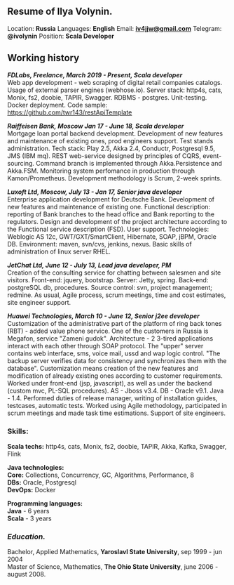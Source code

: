 ## Resume of Ilya Volynin.

Location: **Russia**
Languages: **English**
Email: **iv4jjw@gmail.com**
Telegram: **@ivolynin**
Position: **Scala Developer**
                              
## Working history

**_FDLabs, Freelance, March 2019 - Present, Scala developer_**  
Web app development - web scraping of digital retail companies catalogs.
Usage of external parser engines (webhose.io). Server stack: http4s, cats, Monix, fs2, doobie, TAPIR, Swagger. RDBMS - postgres. Unit-testing. Docker deployment. Code sample:  https://github.com/twr143/restApiTemplate


**_Raiffeisen Bank, Moscow Jan 17 - June 18, Scala developer_**  
Mortgage loan portal backend development. Development of new features and maintenance of existing ones, prod engineers support. Test stands administration. Tech stack: Play 2.5, Akka 2.4, Conductr, Postgresql 9.5, JMS (IBM mq). REST web-service designed by principles of CQRS, event-sourcing. Command branch is implemented through Akka.Persistence and Akka.FSM.  Monitoring system perfomance in production through Kamon/Prometheus. Development methodology is Scrum, 2-week sprints.

**_Luxoft Ltd, Moscow, July 13 - Jan 17, Senior java developer_**  
Enterprise application development for Deutsche Bank. Development of new features and maintenance of existing one.  Functional description: reporting of Bank branches to the head office and Bank reporting 
to the regulators. Design and development of the project architecture according to the Functional service description (FSD). User support. Technologies: Weblogic AS 12c, GWT/GXT/SmartClient, Hibernate, SOAP, jBPM, Oracle DB. Environment: maven, svn/cvs, jenkins, nexus. Basic skills of administration of linux server RHEL. 


**_JetChat Ltd, June 12 - July 13, Lead java developer, PM_**  
Creation of the consulting service for chatting between salesmen and site visitors. Front-end: jquery, bootstrap. Server: Jetty, spring. Back-end: postgreSQL db, procedures. Source control: svn, project management; redmine. As usual, Agile process, scrum meetings, time and cost estimates, site engineer support.


**_Huawei Technologies, March 10 - June 12, Senior j2ee developer_**  
Customization of the administrative part of the platform of ring back tones (RBT) - added value phone service. One of the customers in Russia is Megafon, service "Zameni gudok". Architecture - 2 3-tired applications interact with each other through SOAP protocol. The "upper" server contains web interface, sms, voice mail, ussd and wap logic control. "The backup server verifies data for consistency and synchronizes them with the database". Customization means creation of the new features and modification of already existing ones according to customer requirements. Worked under front-end (jsp, javascript), as well as under the backend (custom mvc, PL-SQL procedures). AS - Jboss v3.4. DB - Oracle v9.1. Java - 1.4. Performed duties of release manager, writing of installation guides, testcases, automatic tests. Worked using Agile methodology, participated in scrum meetings and made task time estimations. Support of site engineers.


### Skills:
**Scala techs:**   http4s, cats, Monix, fs2, doobie, TAPIR, Akka, Kafka, Swagger, Flink

**Java technologies:**  
**Core:**  Collections, Concurrency, GC, Algorithms, Performance, 8  
**DBs:** Oracle, Postgresql  
**DevOps:** Docker

**Programming languages:**  
**Java** - 6 years  
**Scala** - 3 years

### _Education._
Bachelor, Applied Mathematics, **Yaroslavl State University**, sep 1999 - jun 2004  
Master of Science, Mathematics, **The Ohio State University**, june 2006 - august 2008.
